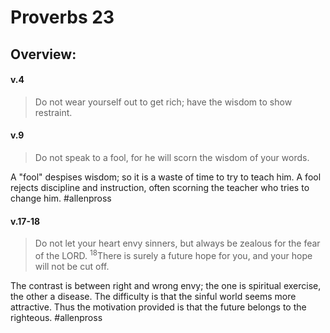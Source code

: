 # Proverbs 23

## Overview:


#### v.4
>Do not wear yourself out to get rich; have the wisdom to show restraint.

#### v.9
>Do not speak to a fool, for he will scorn the wisdom of your words.

A "fool" despises wisdom; so it is a waste of time to try to teach him. A fool rejects discipline and instruction, often scorning the teacher who tries to change him.
#allenpross 

#### v.17-18
>Do not let your heart envy sinners, but always be zealous for the fear of the LORD. <sup>18</sup>There is surely a future hope for you, and your hope will not be cut off.

The contrast is between right and wrong envy; the one is spiritual exercise, the other a disease. The difficulty is that the sinful world seems more attractive. Thus the motivation provided is that the future belongs to the righteous.
#allenpross 